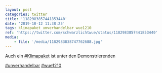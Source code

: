 ```yaml
---
layout: post
categories: twitter
title: '1182983857441853440'
date: '2019-10-12 11:38:25'
tags: klimapaket unverhandelbar wue1210
ref: 'https://twitter.com/schwarzlichtwue/status/1182983857441853440'
media:
    - file: '/media/1182983838747762688.jpg'
---
```

Auch ein [#Klimapaket](/t/klimapaket) ist unter den Demonstrierenden

[#unverhandelbar](/t/unverhandelbar) [#wue1210](/t/wue1210)  